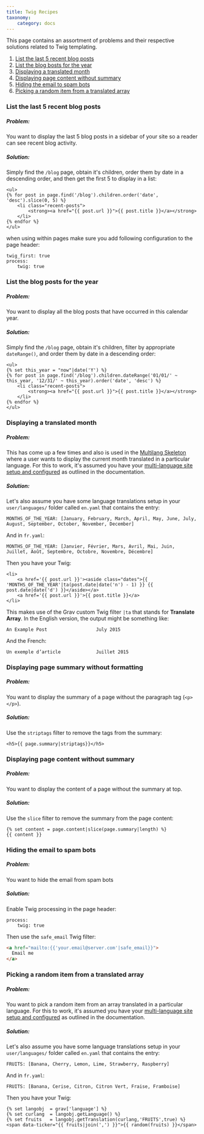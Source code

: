 ```yaml
---
title: Twig Recipes
taxonomy:
    category: docs
---
```


This page contains an assortment of problems and their respective solutions related to Twig templating.

1. [List the last 5 recent blog posts](#list-the-last-5-recent-blog-posts)
1. [List the blog bosts for the year](#list-the-blog-posts-for-the-year)
1. [Displaying a translated month](#displaying-a-translated-month)
1. [Displaying page content without summary](#displaying-page-content-without-summary)
1. [Hiding the email to spam bots](#hiding-the-email-to-spam-bots)
1. [Picking a random item from a translated array](#picking-a-random-item-from-a-translated-array)

### List the last 5 recent blog posts

##### Problem:

You want to display the last 5 blog posts in a sidebar of your site so a reader can see recent blog activity.

##### Solution:

Simply find the `/blog` page, obtain it's children, order them by date in a descending order, and then get the first 5 to display in a list:

```
<ul>
{% for post in page.find('/blog').children.order('date', 'desc').slice(0, 5) %}
    <li class="recent-posts">
        <strong><a href="{{ post.url }}">{{ post.title }}</a></strong>
    </li>
{% endfor %}
</ul>
```

when using within pages make sure you add following configuration to the page header:

```
twig_first: true
process:
    twig: true
```


### List the blog posts for the year

##### Problem:

You want to display all the blog posts that have occurred in this calendar year.

##### Solution:

Simply find the `/blog` page, obtain it's children, filter by appropriate `dateRange()`, and order them by date in a descending order:

```
<ul>
{% set this_year = "now"|date('Y') %}
{% for post in page.find('/blog').children.dateRange('01/01/' ~ this_year, '12/31/' ~ this_year).order('date', 'desc') %}
    <li class="recent-posts">
        <strong><a href="{{ post.url }}">{{ post.title }}</a></strong>
    </li>
{% endfor %}
</ul>
```

### Displaying a translated month

##### Problem:

This has come up a few times and also is used in the [Multilang Skeleton](https://github.com/getgrav/grav-skeleton-multilang-site) where a user wants to display the current month translated in a particular language.  For this to work, it's assumed you have your [multi-language site setup and configured](../../content/multi-language) as outlined in the documentation.

##### Solution:

Let's also assume you have some language translations setup in your `user/languages/` folder called `en.yaml` that contains the entry:
```
MONTHS_OF_THE_YEAR: [January, February, March, April, May, June, July, August, September, October, November, December]
```

And in `fr.yaml`:
```
MONTHS_OF_THE_YEAR: [Janvier, Février, Mars, Avril, Mai, Juin, Juillet, Août, Septembre, Octobre, Novembre, Décembre]
```

Then you have your Twig:

```
<li>
    <a href='{{ post.url }}'><aside class="dates">{{ 'MONTHS_OF_THE_YEAR'|ta(post.date|date('n') - 1) }} {{ post.date|date('d') }}</aside></a>
    <a href='{{ post.url }}'>{{ post.title }}</a>
</li>
```

This makes use of the Grav custom Twig filter `|ta` that stands for **Translate Array**.  In the English version, the output might be something like:

```
An Example Post                  July 2015
```

And the French:

```
Un exemple d’article             Juillet 2015
```


### Displaying page summary without formatting

##### Problem:

You want to display the summary of a page without the paragraph tag (`<p></p>`).

##### Solution:

Use the  `striptags` filter to remove the tags from the summary:

```
<h5>{{ page.summary|striptags}}</h5>

```


### Displaying page content without summary

##### Problem:

You want to display the content of a page without the summary at top.

##### Solution:

Use the  `slice` filter to remove the summary from the page content:

```
{% set content = page.content|slice(page.summary|length) %}
{{ content }}
```


### Hiding the email to spam bots

##### Problem:

You want to hide the email from spam bots

##### Solution:

Enable Twig processing in the page header:

```
process:
    twig: true
```

Then use the `safe_email` Twig filter:

```html
<a href="mailto:{{'your.email@server.com'|safe_email}}">
  Email me
</a>
```

### Picking a random item from a translated array

##### Problem:

You want to pick a random item from an array translated in a particular language.  For this to work, it's assumed you have your [multi-language site setup and configured](../../content/multi-language) as outlined in the documentation.

##### Solution:

Let's also assume you have some language translations setup in your `user/languages/` folder called `en.yaml` that contains the entry:

```
FRUITS: [Banana, Cherry, Lemon, Lime, Strawberry, Raspberry]
```

And in `fr.yaml`:

```
FRUITS: [Banana, Cerise, Citron, Citron Vert, Fraise, Framboise]
```

Then you have your Twig:

```
{% set langobj  = grav['language'] %}
{% set curlang  = langobj.getLanguage() %}
{% set fruits   = langobj.getTranslation(curlang,'FRUITS',true) %}
<span data-ticker="{{ fruits|join(',') }}">{{ random(fruits) }}</span>
```
